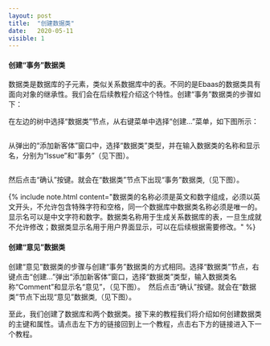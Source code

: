 ```yaml
---
layout: post
title:  "创建数据类"
date:   2020-05-11
visible: 1
---
```


#### 创建“事务”数据类

数据类是数据库的子元素，类似关系数据库中的表。不同的是Ebaas的数据类具有面向对象的继承性。我们会在后续教程介绍这个特性。创建“事务”数据类的步骤如下：

在左边的树中选择“数据类”节点，从右键菜单中选择“创建...”菜单，如下图所示：

<img src="{{'/assets/img/2018-2-13 创建数据类A.png' | prepend: site.baseurl }}" alt="">

从弹出的“添加新客体”窗口中，选择“数据类”类型，并在输入数据类的名称和显示名，分别为“Issue”和“事务”（见下图）。

<img src="{{'/assets/img/2018-2-13 创建事务数据类A1.png' | prepend: site.baseurl }}" alt="">

然后点击“确认”按键。就会在“数据类”节点下出现“事务”数据类,（见下图）。
<img src="{{'/assets/img/2018-2-13 创建事务数据类A2.png' | prepend: site.baseurl }}" alt="">

{% include note.html content="数据类的名称必须是英文和数字组成，必须以英文开头，不允许包含特殊字符和空格，同一个数据库中数据类名称必须是唯一的。显示名可以是中文字符和数字。数据类名称用于生成关系数据库的表，一旦生成就不允许修改；数据类显示名用于用户界面显示，可以在后续根据需要修改。" %}


#### 创建“意见”数据类

创建“意见”数据类的步骤与创建“事务”数据类的方式相同。选择“数据类”节点，右键点击“创建...”弹出“添加新客体”窗口，选择“数据类”类型，输入数据类名称“Comment”和显示名“意见”，（见下图）。
<img src="{{'/assets/img/2018-2-13 创建意见数据类1.png' | prepend: site.baseurl }}" alt="">
然后点击“确认”按键。就会在“数据类”节点下出现“意见”数据类,（见下图）。
<img src="{{'/assets/img/2018-2-13 创建意见数据类2.png' | prepend: site.baseurl }}" alt="">

至此，我们创建了数据库和两个数据类。接下来的教程我们将介绍如何创建数据类的主键和属性。请点击左下方的链接回到上一个教程，点击右下方的链接进入下一个教程。



